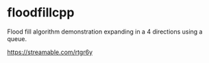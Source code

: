 # floodfillcpp
Flood fill algorithm demonstration expanding in a 4 directions using a queue.

https://streamable.com/rtgr6y
